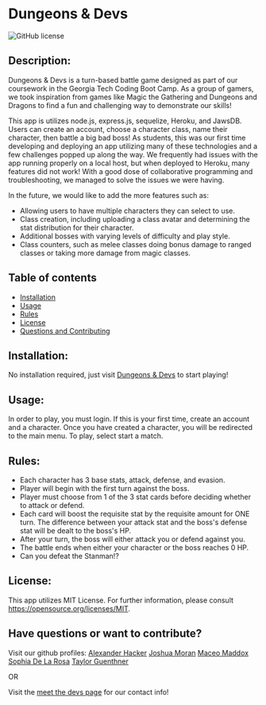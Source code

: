 # Dungeons & Devs

![GitHub license](https://img.shields.io/github/license/wtguenthner/Dungeons-Devs)

## Description:

Dungeons & Devs is a turn-based battle game designed as part of our coursework in the Georgia Tech Coding Boot Camp. As a group of gamers, we took inspiration from games like Magic the Gathering and Dungeons and Dragons to find a fun and challenging way to demonstrate our skills!

This app is utilizes node.js, express.js, sequelize, Heroku, and JawsDB. Users can create an account, choose a character class, name their character, then battle a big bad boss! As students, this was our first time developing and deploying an app utilizing many of these technologies and a few challenges popped up along the way. We frequently had issues with the app running properly on a local host, but when deployed to Heroku, many features did not work! With a good dose of collaborative programming and troubleshooting, we managed to solve the issues we were having.

In the future, we would like to add the more features such as:

- Allowing users to have multiple characters they can select to use.
- Class creation, including uploading a class avatar and determining the stat distribution for their character.
- Additional bosses with varying levels of difficulty and play style.
- Class counters, such as melee classes doing bonus damage to ranged classes or taking more damage from magic classes.

## Table of contents

- [Installation](#installation)
- [Usage](#usage)
- [Rules](#rules)
- [License](#license)
- [Questions and Contributing](#have-questions-or-want-to-contribute?)

## Installation:

No installation required, just visit [Dungeons & Devs](https://dungeons-devs.herokuapp.com) to start playing!

## Usage:

In order to play, you must login. If this is your first time, create an account and a character. Once you have created a character, you will be redirected to the main menu. To play, select start a match.

## Rules:

- Each character has 3 base stats, attack, defense, and evasion.
- Player will begin with the first turn against the boss.
- Player must choose from 1 of the 3 stat cards before deciding whether to attack or defend.
- Each card will boost the requisite stat by the requisite amount for ONE turn. The difference between your attack stat and the boss's defense stat will be dealt to the boss's HP.
- After your turn, the boss will either attack you or defend against you.
- The battle ends when either your character or the boss reaches 0 HP.
- Can you defeat the Stanman!?

## License:

This app utilizes MIT License. For further information, please consult https://opensource.org/licenses/MIT.

## Have questions or want to contribute?

Visit our github profiles:
[Alexander Hacker](https://github.com/hackpres)
[Joshua Moran](https://github.com/joshmoran501)
[Maceo Maddox](https://github.com/MaceoMaddox)
[Sophia De La Rosa](https://github.com/sophiadelarosa)
[Taylor Guenthner](https://github.com/wtguenthner)

OR

Visit the [meet the devs page](https://dungeons-devs.herokuapp.com/meetdevs.html) for our contact info!
